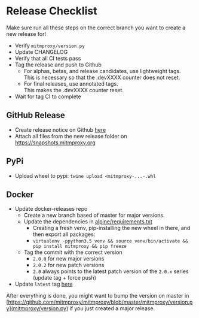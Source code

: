 # Release Checklist

Make sure run all these steps on the correct branch you want to create a new release for!
- Verify `mitmproxy/version.py`
- Update CHANGELOG
- Verify that all CI tests pass
- Tag the release and push to Github
  - For alphas, betas, and release candidates, use lightweight tags.  
    This is necessary so that the .devXXXX counter does not reset.
  - For final releases, use annotated tags.  
    This makes the .devXXXX counter reset.
- Wait for tag CI to complete

## GitHub Release
- Create release notice on Github [here](https://github.com/mitmproxy/mitmproxy/releases/new)
- Attach all files from the new release folder on https://snapshots.mitmproxy.org

## PyPi
- Upload wheel to pypi: `twine upload <mitmproxy-...-.whl`

## Docker
- Update docker-releases repo
  - Create a new branch based of master for major versions.
  - Update the dependencies in [alpine/requirements.txt](https://github.com/mitmproxy/docker-releases/commit/3d6a9989fde068ad0aea257823ac3d7986ff1613#diff-9b7e0eea8ae74688b1ac13ea080549ba)
    * Creating a fresh venv, pip-installing the new wheel in there, and then export all packages:
    * `virtualenv -ppython3.5 venv && source venv/bin/activate && pip install mitmproxy && pip freeze`
  - Tag the commit with the correct version
    * `2.0.0` for new major versions
    * `2.0.2` for new patch versions
    * `2.0` always points to the latest patch version of the `2.0.x` series (update tag + force push)
- Update `latest` tag [here](https://hub.docker.com/r/mitmproxy/mitmproxy/~/settings/automated-builds/)

After everything is done, you might want to bump the version on master in [https://github.com/mitmproxy/mitmproxy/blob/master/mitmproxy/version.py](mitmproxy/version.py) if you just created a major release.
